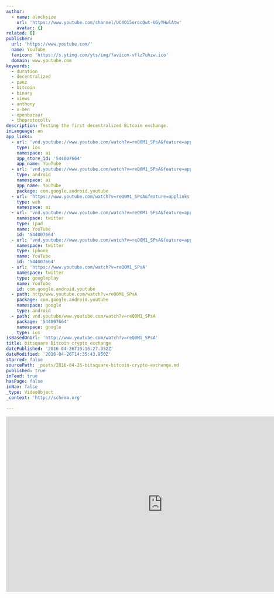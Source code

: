```yaml
---
author:
  - name: blocksize
    url: 'https://www.youtube.com/channel/UC4O15orocQwt-UGyYHwlAtw'
    avatar: {}
related: []
publisher:
  url: 'https://www.youtube.com/'
  name: YouTube
  favicon: 'https://s.ytimg.com/yts/img/favicon-vflz7uhzw.ico'
  domain: www.youtube.com
keywords:
  - duration
  - decentralized
  - paez
  - bitcoin
  - binary
  - views
  - anthony
  - x-men
  - openbazaar
  - theprotocoltv
description: Testing the first decentralized Bitcoin exchange.
inLanguage: en
app_links:
  - url: 'vnd.youtube://www.youtube.com/watch?v=reQ0M1_SPsA&feature=applinks'
    type: ios
    namespace: ai
    app_store_id: '544007664'
    app_name: YouTube
  - url: 'vnd.youtube://www.youtube.com/watch?v=reQ0M1_SPsA&feature=applinks'
    type: android
    namespace: ai
    app_name: YouTube
    package: com.google.android.youtube
  - url: 'https://www.youtube.com/watch?v=reQ0M1_SPsA&feature=applinks'
    type: web
    namespace: ai
  - url: 'vnd.youtube://www.youtube.com/watch?v=reQ0M1_SPsA&feature=applinks'
    namespace: twitter
    type: ipad
    name: YouTube
    id: '544007664'
  - url: 'vnd.youtube://www.youtube.com/watch?v=reQ0M1_SPsA&feature=applinks'
    namespace: twitter
    type: iphone
    name: YouTube
    id: '544007664'
  - url: 'https://www.youtube.com/watch?v=reQ0M1_SPsA'
    namespace: twitter
    type: googleplay
    name: YouTube
    id: com.google.android.youtube
  - path: http/www.youtube.com/watch?v=reQ0M1_SPsA
    package: com.google.android.youtube
    namespace: google
    type: android
  - path: vnd.youtube/www.youtube.com/watch?v=reQ0M1_SPsA
    package: '544007664'
    namespace: google
    type: ios
isBasedOnUrl: 'http://www.youtube.com/watch?v=reQ0M1_SPsA'
title: bitsquare Bitcoin crypto exchange
datePublished: '2016-04-26T19:16:27.332Z'
dateModified: '2016-04-26T14:35:43.950Z'
starred: false
sourcePath: _posts/2016-04-26-bitsquare-bitcoin-crypto-exchange.md
published: true
inFeed: true
hasPage: false
inNav: false
_type: VideoObject
_context: 'http://schema.org'

---
```

<iframe src="http://cdn.embedly.com/widgets/media.html?src=https%3A%2F%2Fwww.youtube.com%2Fembed%2FreQ0M1_SPsA%3Ffeature%3Doembed&amp;url=https%3A%2F%2Fwww.youtube.com%2Fwatch%3Fv%3DreQ0M1_SPsA&amp;image=https%3A%2F%2Fi.ytimg.com%2Fvi%2FreQ0M1_SPsA%2Fhqdefault.jpg&amp;key=b7d04c9b404c499eba89ee7072e1c4f7&amp;type=text%2Fhtml&amp;schema=youtube" width="854" height="480" scrolling="no" frameborder="0" allowfullscreen="" style=""></iframe>